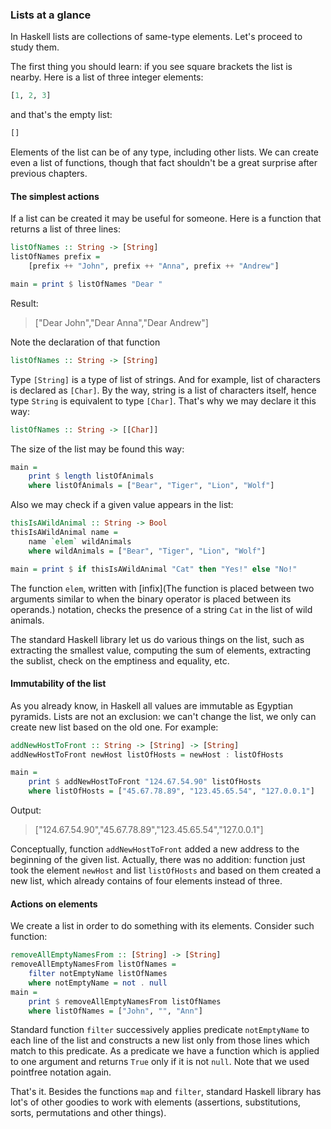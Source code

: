 ### Lists at a glance ###

In Haskell lists are collections of same-type elements. Let's proceed to study
them.

The first thing you should learn: if you see square brackets the list is nearby.
Here is a list of three integer elements:

```haskell
[1, 2, 3]
```

and that's the empty list:

```haskell
[]
```

Elements of the list can be of any type, including other lists. We can create
even a list of functions, though that fact shouldn't be a great surprise after
previous chapters.

#### The simplest actions ####

If a list can be created it may be useful for someone. Here is a function that
returns a list of three lines:

```haskell
listOfNames :: String -> [String]
listOfNames prefix =
	[prefix ++ "John", prefix ++ "Anna", prefix ++ "Andrew"]

main = print $ listOfNames "Dear "
```

Result:

> ["Dear John","Dear Anna","Dear Andrew"]

Note the declaration of that function

```haskell
listOfNames :: String -> [String]
```

Type `[String]` is a type of list of strings. And for example, list of characters
is declared as `[Char]`. By the way, string is a list of characters itself, hence
type `String` is equivalent to type `[Char]`. That's why we may declare it this
way:

```haskell
listOfNames :: String -> [[Char]]
```

The size of the list may be found this way:

```haskell
main =
    print $ length listOfAnimals
	where listOfAnimals = ["Bear", "Tiger", "Lion", "Wolf"]
```

Also we may check if a given value appears in the list:

```haskell
thisIsAWildAnimal :: String -> Bool
thisIsAWildAnimal name =
    name `elem` wildAnimals
    where wildAnimals = ["Bear", "Tiger", "Lion", "Wolf"]

main = print $ if thisIsAWildAnimal "Cat" then "Yes!" else "No!"
```

The function `elem`, written with [infix](The function is placed between two 
arguments similar to when the binary operator is placed between its operands.) notation,
checks the presence of a string `Cat` in the list of wild animals.

The standard Haskell library let us do various things on the list, such as 
extracting the smallest value, computing the sum of elements, extracting the
sublist, check on the emptiness and equality, etc. 

#### Immutability of the list ####

As you already know, in Haskell all values are immutable as Egyptian pyramids.
Lists are not an exclusion: we can't change the list, we only can create new list
based on the old one. For example:

```haskell
addNewHostToFront :: String -> [String] -> [String]
addNewHostToFront newHost listOfHosts = newHost : listOfHosts

main =
	print $ addNewHostToFront "124.67.54.90" listOfHosts
	where listOfHosts = ["45.67.78.89", "123.45.65.54", "127.0.0.1"]
```

Output:
> ["124.67.54.90","45.67.78.89","123.45.65.54","127.0.0.1"]

Conceptually, function `addNewHostToFront` added a new address to the beginning of
the given list. Actually, there was no addition: function just took the element
`newHost` and list `listOfHosts` and based on them created a new list, which
already contains of four elements instead of three.

#### Actions on elements ####

We create a list in order to do something with its elements. Consider such 
function:

```haskell
removeAllEmptyNamesFrom :: [String] -> [String]
removeAllEmptyNamesFrom listOfNames =
	filter notEmptyName listOfNames
	where notEmptyName = not . null
main =
	print $ removeAllEmptyNamesFrom listOfNames
	where listOfNames = ["John", "", "Ann"]
```

Standard function `filter` successively applies predicate `notEmptyName` to each
line of the list and constructs a new list only from those lines which match to
this predicate. As a predicate we have a function which is applied to one argument
and returns `True` only if it is not `null`. Note that we used pointfree notation
again.

That's it. Besides the functions `map` and `filter`, standard Haskell library has
lot's of other goodies to work with elements (assertions, substitutions, sorts,
permutations and other things).
